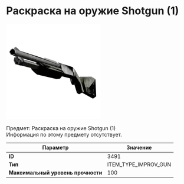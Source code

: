 # Раскраска на оружие Shotgun (1)

![Item Image](../img/3491.webp?raw=true)

Предмет: Раскраска на оружие Shotgun (1)<br>Информация по этому предмету отсутствует.


| Параметр | Значение |
|----------|----------|
| **ID** | 3491 |
| **Тип** | ITEM_TYPE_IMPROV_GUN |
| **Максимальный уровень прочности** | 100 |

